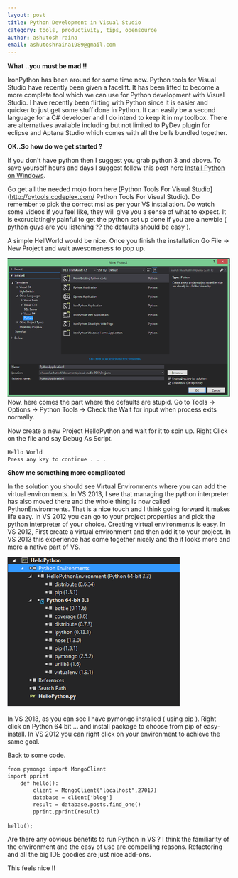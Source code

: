 ```yaml
---
layout: post
title: Python Development in Visual Studio
category: tools, productivity, tips, opensource
author: ashutosh raina
email: ashutoshraina1989@gmail.com
---
```


**What ..you must be mad !!**

IronPython has been around for some time now. Python tools for Visual Studio have recently been given a facelift. It has been lifted to become a more complete tool which we can use for Python development with Visual Studio.
I have recently been flirting with Python since it is easier and quicker to just get some stuff done in Python. It can easily be a second language for a C# developer and I do intend to keep it in my toolbox. There are alternatives available including but not limited to PyDev plugin for eclipse and Aptana Studio which comes with all the bells bundled together.

<!--excerpt-->
**OK..So how do we get started ?**

If you don't have python then I suggest you grab python 3 and above. To save yourself hours and days I suggest follow this post here [Install Python on Windows](https://zignar.net/2012/06/17/install-python-on-windows/ "Install Python on Windows").

Go get all the needed mojo from here [Python Tools For Visual Studio](http://pytools.codeplex.com/ Python Tools For Visual Studio). Do remember to pick the correct msi as per your VS installation. Do watch some videos if you feel like, they will give you a sense of what to expect. It is excruciatingly painful to get the python set up done if you are a newbie ( python guys are you listening ?? the defaults should be easy ).

A simple HellWorld would be nice. Once you finish the installation Go File -&gt; New Project and wait awesomeness to pop up.

![HelloPython](/stylesheets/images/posts/hellopython.png)
Now, here comes the part where the defaults are stupid. Go to Tools -&gt; Options -&gt; Python Tools -&gt; Check the Wait for input when process exits normally.

Now create a new Project HelloPython and wait for it to spin up. Right Click on the file and say Debug As Script.

    Hello World
    Press any key to continue . . .


**Show me something more complicated**

In the solution you should see Virtual Environments where you can add the virtual environments. In VS 2013, I see that managing the python interpreter has also moved there and the whole thing is now called PythonEnvironments. That is a nice touch and I think going forward it makes life easy. In VS 2012 you can go to your project properties and pick the python interpreter of your choice. 
Creating virtual environments is easy. In VS 2012, First create a virtual environment and then add it to your project.
In VS 2013 this experience has come together nicely and the it looks more and more a native part of VS.

![Python Tools For Visual Studio](/stylesheets/images/posts/pytools-vs2013.png)

In VS 2013, as you can see I have pymongo installed ( using pip ). Right click on Python 64 bit ... and install package to choose from pip of easy-install. In VS 2012 you can right click on your environment to achieve the same goal.

Back to some code.

    from pymongo import MongoClient
    import pprint
        def hello():
            client = MongoClient("localhost",27017)
            database = client['blog']
            result = database.posts.find_one()
            pprint.pprint(result)

    hello();


Are there any obvious benefits to run Python in VS ?  I think the familiarity of the environment and the easy of use are compelling reasons. Refactoring and all the big IDE goodies are just nice add-ons.

This feels nice !!